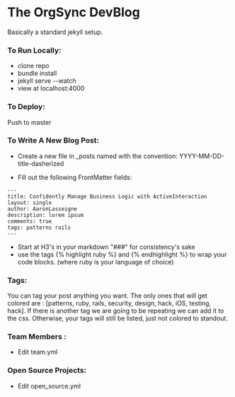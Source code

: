 The OrgSync DevBlog
=======

Basically a standard jekyll setup.

### To Run Locally:

- clone repo
- bundle install
- jekyll serve --watch
- view at localhost:4000

### To Deploy:

Push to master

### To Write A New Blog Post:

- Create a new file in _posts named with the convention: YYYY-MM-DD-title-dasherized

- Fill out the following FrontMatter fields:
````
---
title: Confidently Manage Business Logic with ActiveInteraction
layout: single
author: AaronLasseigne
description: lorem ipsum
comments: true
tags: patterns rails
---
````

- Start at H3's in your markdown "###" for consistency's sake
- use the tags {% highlight ruby %} and {% endhighlight %} to wrap your code blocks. (where ruby is your language of choice)

### Tags:
You can tag your post anything you want. The only ones that will get colored are :
[patterns, ruby, rails, security, design, hack, iOS, testing, hack]. If there is another tag we are going to be repeating we can
add it to the css. Otherwise, your tags will still be listed, just not colored to standout.

### Team Members :
- Edit team.yml

### Open Source Projects:
- Edit open_source.yml
